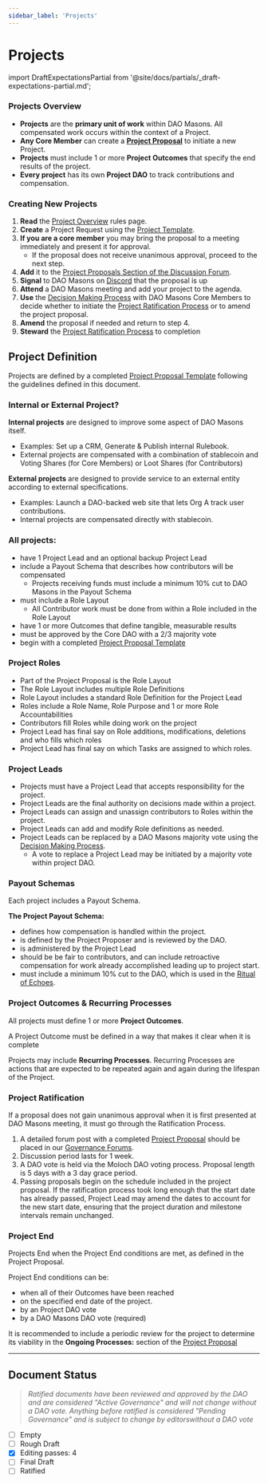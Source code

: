 ```yaml
---
sidebar_label: 'Projects'
---
```


# Projects

import DraftExpectationsPartial from '@site/docs/partials/\_draft-expectations-partial.md';

<DraftExpectationsPartial />

### Projects Overview

- **Projects** are the **primary unit of work** within DAO Masons. All compensated work occurs within the context of a Project.
- **Any Core Member** can create a **[Project Proposal](../Templates/project-proposal)** to initiate a new Project.
- **Projects** must include 1 or more **Project Outcomes** that specify the end results of the project.
- **Every project** has its own **Project DAO** to track contributions and compensation.

### Creating New Projects

1. **Read** the [Project Overview](../Rules/projects) rules page.
1. **Create** a Project Request using the [Project Template](/Templates/project-proposal).
1. **If you are a core member** you may bring the proposal to a meeting immediately and present it for approval.
   - If the proposal does not receive unanimous approval, proceed to the next step.
1. **Add** it to the [Project Proposals Section of the Discussion Forum](https://commonwealth.im/dao-masons/discussions/Project%20Proposals).
1. **Signal** to DAO Masons on [Discord](https://discord.com/invite/FydbKxFnyU) that the proposal is up
1. **Attend** a DAO Masons meeting and add your project to the agenda.
1. **Use** the [Decision Making Process](/Rules/decision-making) with DAO Masons Core Members to decide whether to initiate the [Project Ratification Process](/Rules/projects#project-ratification) or to amend the project proposal.
1. **Amend** the proposal if needed and return to step 4.
1. **Steward** the [Project Ratification Process](/Rules/projects#project-ratification) to completion

## Project Definition

Projects are defined by a completed [Project Proposal Template](../Templates/project-proposal) following the guidelines defined in this document.

### Internal or External Project?

**Internal projects** are designed to improve some aspect of DAO Masons itself.

- Examples: Set up a CRM, Generate & Publish internal Rulebook.
- External projects are compensated with a combination of stablecoin and Voting Shares (for Core Members) or Loot Shares (for Contributors)

**External projects** are designed to provide service to an external entity according to external specifications.

- Examples: Launch a DAO-backed web site that lets Org A track user contributions.
- Internal projects are compensated directly with stablecoin.

### All projects:

- have 1 Project Lead and an optional backup Project Lead
- include a Payout Schema that describes how contributors will be compensated
  - Projects receiving funds must include a minimum 10% cut to DAO Masons in the Payout Schema
- must include a Role Layout
  - All Contributor work must be done from within a Role included in the Role Layout
- have 1 or more Outcomes that define tangible, measurable results
- must be approved by the Core DAO with a 2/3 majority vote
- begin with a completed [Project Proposal Template](../Templates/project-proposal)

### Project Roles

- Part of the Project Proposal is the Role Layout
- The Role Layout includes multiple Role Definitions
- Role Layout includes a standard Role Definition for the Project Lead
- Roles include a Role Name, Role Purpose and 1 or more Role Accountabilities
- Contributors fill Roles while doing work on the project
- Project Lead has final say on Role additions, modifications, deletions and who fills which roles
- Project Lead has final say on which Tasks are assigned to which roles.

### Project Leads

- Projects must have a Project Lead that accepts responsibility for the project.
- Project Leads are the final authority on decisions made within a project.
- Project Leads can assign and unassign contributors to Roles within the project.
- Project Leads can add and modify Role definitions as needed.
- Project Leads can be replaced by a DAO Masons majority vote using the [Decision Making Process](/Rules/decision-making).
  - A vote to replace a Project Lead may be initiated by a majority vote within project DAO.

### Payout Schemas

Each project includes a Payout Schema.

**The Project Payout Schema:**

- defines how compensation is handled within the project.
- is defined by the Project Proposer and is reviewed by the DAO.
- is administered by the Project Lead
- should be be fair to contributors, and can include retroactive compensation for work already accomplished leading up to project start.
- must include a minimum 10% cut to the DAO, which is used in the [Ritual of Echoes](/Rituals/ritual-of-echoes).

### Project Outcomes & Recurring Processes

All projects must define 1 or more **Project Outcomes**.

A Project Outcome must be defined in a way that makes it clear when it is complete

Projects may include **Recurring Processes**. Recurring Processes are actions that are expected to be repeated again and again during the lifespan of the Project.

### Project Ratification

If a proposal does not gain unanimous approval when it is first presented at DAO Masons meeting, it must go through the Ratification Process.

1.  A detailed forum post with a completed [Project Proposal](/Templates/project-proposal) should be placed in our [Governance Forums](https://commonwealth.im/dao-masons/discussions).
2.  Discussion period lasts for 1 week.
3.  A DAO vote is held via the Moloch DAO voting process. Proposal length is 5 days with a 3 day grace period.
4.  Passing proposals begin on the schedule included in the project proposal. If the ratification process took long enough that the start date has already passed, Project Lead may amend the dates to account for the new start date, ensuring that the project duration and milestone intervals remain unchanged.

### Project End

Projects End when the Project End conditions are met, as defined in the Project Proposal.

Project End conditions can be:

- when all of their Outcomes have been reached
- on the specified end date of the project.
- by an Project DAO vote
- by a DAO Masons DAO vote (required)

It is recommended to include a periodic review for the project to determine its viability in the **Ongoing Processes:** section of the [Project Proposal](/Templates/project-proposal)

---

## Document Status

> _Ratified documents have been reviewed and approved by the DAO and are considered "Active Governance" and will not change without a DAO vote. Anything before ratified is considered "Pending Governance" and is subject to change by editorswithout a DAO vote_

- [ ] Empty
- [ ] Rough Draft
- [x] Editing passes: 4
- [ ] Final Draft
- [ ] Ratified
